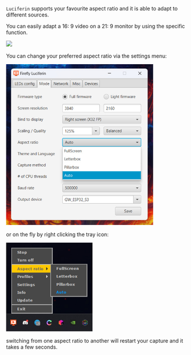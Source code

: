 `Luciferin` supports your favourite aspect ratio and it is able to adapt to different sources.

You can easily adapt a 16: 9 video on a 21: 9 monitor by using the specific function. 

<img width="400" src="https://github.com/sblantipodi/firefly_luciferin/blob/master/data/img/asect_ratio.png?raw=true">  

You can change your preferred aspect ratio via the settings menu:  

<img width="400" src="https://github.com/sblantipodi/firefly_luciferin/blob/master/data/img/aspect_ratio.jpg?raw=true">  

or on the fly by right clicking the tray icon:  

<img width="235" src="https://github.com/sblantipodi/firefly_luciferin/blob/master/data/img/aspect_ratio_tray.jpg?raw=true">  

switching from one aspect ratio to another will restart your capture and it takes a few seconds.